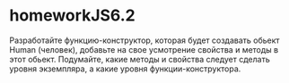 # homeworkJS6.2
Разработайте функцию-конструктор, которая будет создавать обьект Human (человек), добавьте на свое усмотрение свойства и методы в этот обьект. Подумайте, какие методы и свойства следует сделать уровня экземпляра, а какие уровня функции-конструктора.
